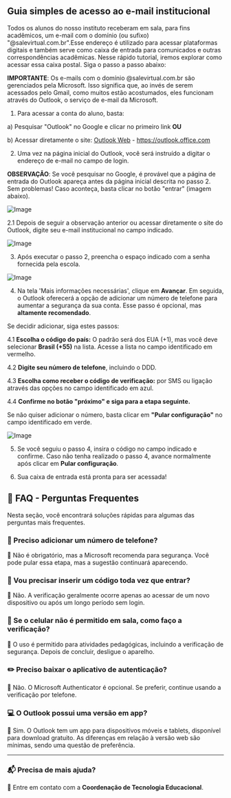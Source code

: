 ## Guia simples de acesso ao e-mail institucional ##
Todos os alunos do nosso instituto receberam em sala, para fins acadêmicos, um e-mail com o domínio (ou sufixo) "@salevirtual.com.br".Esse endereço é utilizado para acessar plataformas digitais e também serve como caixa de entrada para comunicados e outras correspondências acadêmicas. Nesse rápido tutorial, iremos explorar como acessar essa caixa postal. Siga o passo a passo abaixo:

**IMPORTANTE**: Os e-mails com o domínio @salevirtual.com.br são gerenciados pela Microsoft. Isso significa que, ao invés de serem acessados pelo Gmail, como muitos estão acostumados, eles funcionam através do Outlook, o serviço de e-mail da Microsoft.

1. Para acessar a conta do aluno, basta:

a) Pesquisar "Outlook" no Google e clicar no primeiro link **OU**

b) Acessar diretamente o site: [Outlook Web](https://outlook.office.com) - https://outlook.office.com 

2. Uma vez na página inicial do Outlook, você será instruído a digitar o endereço de e-mail no campo de login.

**OBSERVAÇÃO**: Se você pesquisar no Google, é provável que a página de entrada do Outlook apareça antes da página inicial descrita no passo 2. Sem problemas! Caso aconteça, basta clicar no botão "entrar" (imagem abaixo).

![Image](https://i.imgur.com/gnFAye6.png)

2.1 Depois de seguir a observação anterior ou acessar diretamente o site do Outlook, digite seu e-mail institucional no campo indicado.

![Image](https://i.imgur.com/8YSyB7X.png)

3. Após executar o passo 2, preencha o espaço indicado com a senha fornecida pela escola.
   
![Image](https://i.imgur.com/8CyakGC.png)

4. Na tela 'Mais informações necessárias', clique em **Avançar**. Em seguida, o Outlook oferecerá a opção de adicionar um número de telefone para aumentar a segurança da sua conta. Esse passo é opcional, mas **altamente recomendado**.  

Se decidir adicionar, siga estes passos:  

4.1 **Escolha o código do país:** O padrão será dos EUA (+1), mas você deve selecionar **Brasil (+55)** na lista. Acesse a lista no campo identificado em vermelho.

4.2 **Digite seu número de telefone**, incluindo o DDD.  

4.3 **Escolha como receber o código de verificação:** por SMS ou ligação através das opções no campo identificado em azul.

4.4 **Confirme no botão "próximo" e siga para a etapa seguinte.**  

Se não quiser adicionar o número, basta clicar em **"Pular configuração"** no campo identificado em verde.

![Image](https://i.imgur.com/VB5Vtzu.png)

5. Se você seguiu o passo 4, insira o código no campo indicado e confirme. Caso não tenha realizado o passo 4, avance normalmente após clicar em **Pular configuração**.
   
6. Sua caixa de entrada está pronta para ser acessada!

## 🏢 FAQ - Perguntas Frequentes ##

Nesta seção, você encontrará soluções rápidas para algumas das perguntas mais frequentes. 

### 📌 Preciso adicionar um número de telefone? ###

🔹 Não é obrigatório, mas a Microsoft recomenda para segurança. Você pode pular essa etapa, mas a sugestão continuará aparecendo.

### 🔐 Vou precisar inserir um código toda vez que entrar? ###

🔹 Não. A verificação geralmente ocorre apenas ao acessar de um novo dispositivo ou após um longo período sem login.

### 📱 Se o celular não é permitido em sala, como faço a verificação? ###

🔹 O uso é permitido para atividades pedagógicas, incluindo a verificação de segurança. Depois de concluir, desligue o aparelho.

### ✏️ Preciso baixar o aplicativo de autenticação? ### 

🔹 Não. O Microsoft Authenticator é opcional. Se preferir, continue usando a verificação por telefone.

### 💻 O Outlook possui uma versão em app? ###

🔹  Sim. O Outlook tem um app para dispositivos móveis e tablets, disponível para download gratuito. As diferenças em relação à versão web são mínimas, sendo uma questão de preferência.

---
### 📬 Precisa de mais ajuda? ###

📌 Entre em contato com a **Coordenação de Tecnologia Educacional**.
